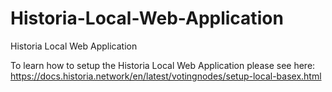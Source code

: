 # Historia-Local-Web-Application
Historia Local Web Application

To learn how to setup the Historia Local Web Application please see here: https://docs.historia.network/en/latest/votingnodes/setup-local-basex.html
